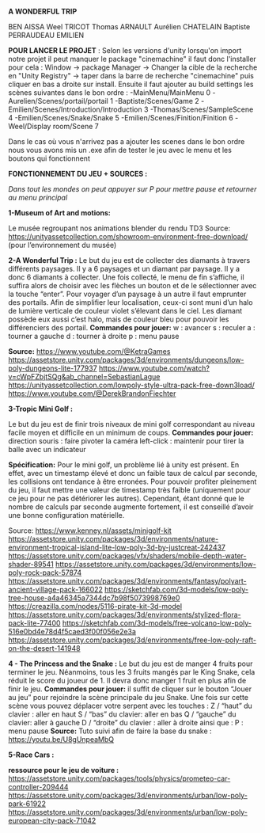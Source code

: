 **A WONDERFUL TRIP**

BEN AISSA Weel
TRICOT Thomas
ARNAULT Aurélien
CHATELAIN Baptiste
PERRAUDEAU EMILIEN

**POUR LANCER LE PROJET** : 
Selon les versions d'unity lorsqu'on import notre projet il peut manquer le package "cinemachine" il faut donc l'installer pour cela : 
Window -> package Manager -> Changer la cible de la recherche en "Unity Registry" -> taper dans la barre de recherche "cinemachine" puis cliquer en bas a droite sur install.
Ensuite il faut ajouter au build settings les scènes suivantes dans le bon ordre : 
-MainMenu/MainMenu                                                    0
-Aurelien/Scenes/portail/portail                                      1
-Baptiste/Scenes/Game                                                 2
-Emilien/Scenes/Introduction/Introduction                             3
-Thomas/Scenes/SampleScene                                            4
-Emilien/Scenes/Snake/Snake                                           5
-Emilien/Scenes/Finition/Finition                                     6
-Weel/Display room/Scene                                              7

Dans le cas où vous n'arrivez pas a ajouter les scenes dans le bon ordre nous vous avons mis un .exe afin de tester le jeu avec le menu et les boutons qui fonctionnent


**FONCTIONNEMENT DU JEU + SOURCES :** 

*Dans tout les mondes on peut appuyer sur P pour mettre pause et retourner au menu principal*

**1-Museum of Art and motions:** 

Le musée regroupant nos animations blender du rendu TD3
Source:
https://unityassetcollection.com/showroom-environment-free-download/ (pour l’environnement du musée)



**2-A Wonderful Trip :** 
Le but du jeu est de collecter des diamants à travers différents paysages. Il y a 6 paysages et un diamant par paysage. Il y a donc 6 diamants à collecter. Une fois collecté, le menu de fin s’affiche, il suffira alors de choisir avec les flèches un bouton et de le sélectionner avec la touche “enter”. 
Pour voyager d’un paysage à un autre il faut emprunter des portails. Afin de simplifier leur localisation, ceux-ci sont muni d’un halo de lumière verticale de couleur violet s’élevant dans le ciel. Les diamant possède eux aussi c’est halo, mais de couleur bleu pour pouvoir les différenciers des portail. 
**Commandes pour jouer:**
w : avancer
s : reculer
a : tourner a gauche
d : tourner à droite
p : menu pause

**Source:**
https://www.youtube.com/@KetraGames
https://assetstore.unity.com/packages/3d/environments/dungeons/low-poly-dungeons-lite-177937
https://www.youtube.com/watch?v=cWpFZbjtSQg&ab_channel=SebastianLague
https://unityassetcollection.com/lowpoly-style-ultra-pack-free-down3load/
https://www.youtube.com/@DerekBrandonFiechter


**3-Tropic Mini Golf :** 

Le but du jeu est de finir trois niveaux de mini golf correspondant au niveau facile moyen et difficile en un minimum de coups. 
**Commandes pour jouer:**
direction souris : faire pivoter la caméra
left-click : maintenir pour tirer la balle avec un indicateur

**Spécification:**
Pour le mini golf, un problème lié à unity est présent. En effet, avec un timestamp élevé et donc un faible taux de calcul par seconde, les collisions ont tendance à être erronées. Pour pouvoir profiter pleinement du jeu, il faut mettre une valeur de timestamp très faible (uniquement pour ce jeu pour ne pas détériorer les autres). Cependant, étant donné que le nombre de calculs par seconde augmente fortement, il est conseillé d’avoir une bonne configuration matérielle.

Source:
https://www.kenney.nl/assets/minigolf-kit
https://assetstore.unity.com/packages/3d/environments/nature-environment-tropical-island-lite-low-poly-3d-by-justcreat-242437
https://assetstore.unity.com/packages/vfx/shaders/mobile-depth-water-shader-89541
https://assetstore.unity.com/packages/3d/environments/low-poly-rock-pack-57874
https://assetstore.unity.com/packages/3d/environments/fantasy/polyart-ancient-village-pack-166022
https://sketchfab.com/3d-models/low-poly-tree-house-a4a46345a7344dc7b98f5073998769e0
https://creazilla.com/nodes/5116-pirate-kit-3d-model
https://assetstore.unity.com/packages/3d/environments/stylized-flora-pack-lite-77400
https://sketchfab.com/3d-models/free-volcano-low-poly-516e0bd4e78d4f5caed3f00f056e2e3a
https://assetstore.unity.com/packages/3d/environments/free-low-poly-raft-on-the-desert-141948

**4 - The Princess and the Snake :**
Le but du jeu est de manger 4 fruits pour terminer le jeu. Néanmoins, tous les 3 fruits mangés par le King Snake, cela réduit le score du joueur de 1. Il devra donc manger 1 fruit en plus afin de finir le jeu.
**Commandes pour jouer:**
il suffit de cliquer sur le bouton “Jouer au jeu” pour rejoindre la scène principale du jeu Snake. Une fois sur cette scène vous pouvez déplacer votre serpent avec les touches :
Z / “haut” du clavier : aller en haut
S / “bas” du clavier: aller en bas
Q / “gauche” du clavier: aller à gauche
D / “droite” du clavier : aller à droite
ainsi que : 
P : menu pause
**Source:**
Tuto suivi afin de faire la base du snake : https://youtu.be/U8gUnpeaMbQ

**5-Race Cars :**

**ressource pour le jeu de voiture :** 
https://assetstore.unity.com/packages/tools/physics/prometeo-car-controller-209444
https://assetstore.unity.com/packages/3d/environments/urban/low-poly-park-61922
https://assetstore.unity.com/packages/3d/environments/urban/low-poly-european-city-pack-71042
